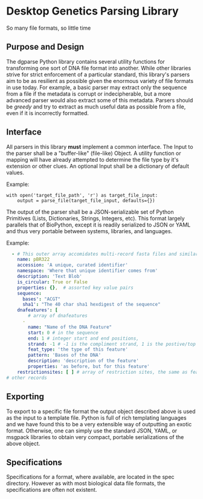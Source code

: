 Desktop Genetics Parsing Library
================================

So many file formats, so little time

## Purpose and Design
The dgparse Python library contains several utility functions for transforming
one sort of DNA file format into another. While other libraries strive for 
strict enforcement of a particular standard, this library's parsers aim to be as
resilient as possible given the enormous variety of file formats in use today.
For example, a basic parser may extract only the sequence from a file if the 
metadata is corrupt or indecipherable, but a more advanced parser would also 
extract some of this metadata. Parsers should be *greedy* and try to extract as
much useful data as possible from a file, even if it is incorrectly formatted.


## Interface
All parsers in this library **must** implement a common interface. The Input
to the parser shall be a "buffer-like" (file-like) Object. A utility 
function or mapping will have already attempted to determine the file type by 
it's extension or other clues. An optional Input shall be a dictionary of default
values.

Example:

```
with open('target_file_path', 'r') as target_file_input:
    output = parse_file(target_file_input, defaults={})
```

The output of the parser shall be a JSON-serializable set of Python Primitives
(Lists, Dictionaries, Strings, Integers, etc). This format largely parallels that
of BioPython, except it is readily serialized to JSON or YAML and thus very 
portable between systems, libraries, and languages.

Example:

```yaml 
  - # This outer array accomidates multi-record fasta files and similar formats 
    name: pBR322
    accession: 'A unique, curated identifier'
    namespace: 'Where that unique identifier comes from'
    description: 'Text Blob'
    is_circular: True or False
    properties: {},  # assorted key value pairs
    sequence:
      bases': "ACGT"
      sha1': "The 40 char sha1 hexdigest of the sequence"
    dnafeatures': [
        # array of dnafeatures
      - 
        name: "Name of the DNA Feature"
        start: 0 # in the sequence
        end: 1 # integer start and end positions,
        strand: -1 # -1 is the compliment strand, 1 is the postive/top strand
        feat_type: 'the type of this feature'
        pattern: 'Bases of the DNA'
        description: 'description of the feature'
        properties: 'as before, but for this feature'
    restrictionsites: [ ] # array of restriction sites, the same as features
# other records
```
## Exporting
To export to a specific file format the output object described above is used
as the input to a template file. Python is full of rich templating languages and
we have found this to be a very extensible way of outputting an exotic format.
Otherwise, one can simply use the standard JSON, YAML, or msgpack libraries to
obtain very compact, portable serializations of the above object.

## Specifications
Specifications for a format, where available, are located in the spec directory.
 However as with most biological data file formats, the specifications are often
 not existent. 
